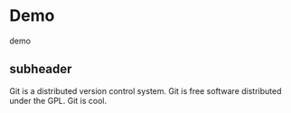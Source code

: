 # Demo

demo

## subheader

Git is a distributed version control system.
Git is free software distributed under the GPL.
Git is cool.